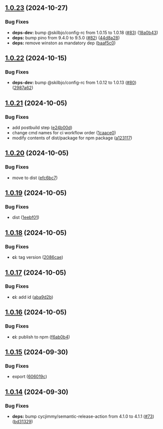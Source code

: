 ## [1.0.23](https://github.com/skilbjo/logger/compare/v1.0.22...v1.0.23) (2024-10-27)


### Bug Fixes

* **deps-dev:** bump @skilbjo/config-rc from 1.0.15 to 1.0.18 ([#83](https://github.com/skilbjo/logger/issues/83)) ([18a0b43](https://github.com/skilbjo/logger/commit/18a0b4341bb5f0e186bf2a3cb1990bfda4ab7d6f))
* **deps:** bump pino from 9.4.0 to 9.5.0 ([#82](https://github.com/skilbjo/logger/issues/82)) ([44d8a28](https://github.com/skilbjo/logger/commit/44d8a2851ef5517f4a4d9f0a57946ef720fa252c))
* **deps:** remove winston as mandatory dep ([baaf5c0](https://github.com/skilbjo/logger/commit/baaf5c05e1d670d4f72bfd2134bec4fe7b1c3d52))

## [1.0.22](https://github.com/skilbjo/logger/compare/v1.0.21...v1.0.22) (2024-10-15)


### Bug Fixes

* **deps-dev:** bump @skilbjo/config-rc from 1.0.12 to 1.0.13 ([#80](https://github.com/skilbjo/logger/issues/80)) ([2987a62](https://github.com/skilbjo/logger/commit/2987a6237e21aa89b7c26ac86ee22558ee5c6203))

## [1.0.21](https://github.com/skilbjo/logger/compare/v1.0.20...v1.0.21) (2024-10-05)


### Bug Fixes

* add postbuild step ([e24b00d](https://github.com/skilbjo/logger/commit/e24b00d4dec46e6a96f6e330143512afd851377f))
* change cmd names for ci workflow order ([1caace0](https://github.com/skilbjo/logger/commit/1caace0f25fde85d1505adbe2b0e3e23bb1b5189))
* modify contents of dist/package for npm package ([a123117](https://github.com/skilbjo/logger/commit/a1231172e9d5e7f8cc404a65fe3ef5a1e5c6cef1))

## [1.0.20](https://github.com/skilbjo/logger/compare/v1.0.19...v1.0.20) (2024-10-05)


### Bug Fixes

* move to dist ([efc6bc7](https://github.com/skilbjo/logger/commit/efc6bc70b55c3a6a99fc7455dde9fbfc4f7bc197))

## [1.0.19](https://github.com/skilbjo/logger/compare/v1.0.18...v1.0.19) (2024-10-05)


### Bug Fixes

* dist ([1eebf01](https://github.com/skilbjo/logger/commit/1eebf0195bb7db489a1b06234db3cdc30349f1a8))

## [1.0.18](https://github.com/skilbjo/logger/compare/v1.0.17...v1.0.18) (2024-10-05)


### Bug Fixes

* **ci:** tag version ([2086cae](https://github.com/skilbjo/logger/commit/2086cae581403b73ca911bdee6b4f068c161659f))

## [1.0.17](https://github.com/skilbjo/logger/compare/v1.0.16...v1.0.17) (2024-10-05)


### Bug Fixes

* **ci:** add id ([aba9d2b](https://github.com/skilbjo/logger/commit/aba9d2b1bab1fd548976366b300f195f88148424))

## [1.0.16](https://github.com/skilbjo/logger/compare/v1.0.15...v1.0.16) (2024-10-05)


### Bug Fixes

* **ci:** publish to npm ([f6ab0b4](https://github.com/skilbjo/logger/commit/f6ab0b479d621bc3021dbd8e18acb5c77a0666e2))

## [1.0.15](https://github.com/skilbjo/logger/compare/v1.0.14...v1.0.15) (2024-09-30)


### Bug Fixes

* export ([606019c](https://github.com/skilbjo/logger/commit/606019c3f3d57db88c6a30862728bde3d90251fa))

## [1.0.14](https://github.com/skilbjo/logger/compare/v1.0.13...v1.0.14) (2024-09-30)


### Bug Fixes

* **deps:** bump cycjimmy/semantic-release-action from 4.1.0 to 4.1.1 ([#73](https://github.com/skilbjo/logger/issues/73)) ([bd31329](https://github.com/skilbjo/logger/commit/bd31329a837d30f53397bf2d65b96a07b5a7e3df))
